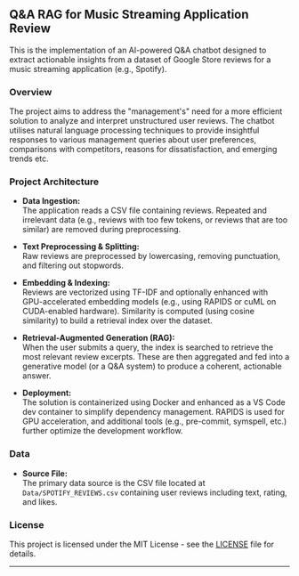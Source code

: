 ## Q&A RAG for Music Streaming Application Review
This is the implementation of an AI-powered Q&A chatbot designed to extract actionable insights from a dataset of Google Store reviews for a music streaming application (e.g., Spotify).

### Overview
The project aims to address the "management's" need for a more efficient solution to analyze and interpret unstructured user reviews. The chatbot utilises natural language processing techniques to provide insightful responses to various management queries about user preferences, comparisons with competitors, reasons for dissatisfaction, and emerging trends etc.

### Project Architecture

- **Data Ingestion:**  
  The application reads a CSV file containing reviews. Repeated and irrelevant data (e.g., reviews with too few tokens, or reviews that are too similar) are removed during preprocessing.
  
- **Text Preprocessing & Splitting:**  
  Raw reviews are preprocessed by lowercasing, removing punctuation, and filtering out stopwords. 

- **Embedding & Indexing:**  
  Reviews are vectorized using TF-IDF and optionally enhanced with GPU-accelerated embedding models (e.g., using RAPIDS or cuML on CUDA-enabled hardware). Similarity is computed (using cosine similarity) to build a retrieval index over the dataset.

- **Retrieval-Augmented Generation (RAG):**  
  When the user submits a query, the index is searched to retrieve the most relevant review excerpts. These are then aggregated and fed into a generative model (or a Q&A system) to produce a coherent, actionable answer.

- **Deployment:**  
  The solution is containerized using Docker and enhanced as a VS Code dev container to simplify dependency management. RAPIDS is used for GPU acceleration, and additional tools (e.g., pre-commit, symspell, etc.) further optimize the development workflow.

### Data

- **Source File:**  
  The primary data source is the CSV file located at `Data/SPOTIFY_REVIEWS.csv` containing user reviews including text, rating, and likes.

### License

This project is licensed under the MIT License - see the [LICENSE](LICENSE) file for details.

---
